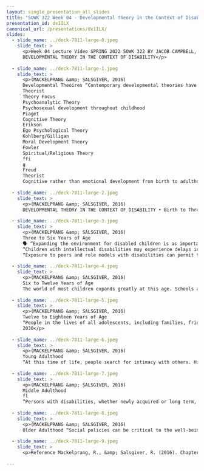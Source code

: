 ```yaml
---
layout: single_presentation_all_slides
title: "SOWK 322 Week 04 - Developmental Theory in the Context of Disability"
presentation_id: dx1ILX
canonical_url: /presentations/dx1ILX/
slides:
  - slide_name: ../deck-7811-large-0.jpeg
    slide_text: >
      <p>Week 04 Lecture Video SPRING 2022 SOWK 322 BY JACOB CAMPBELL, LICSW AT HERITAGE UNIVERSITY
      DEVELOPMENTAL THEORY IN THE CONTEXT OF DISABILITY</p>
      
  - slide_name: ../deck-7811-large-1.jpeg
    slide_text: >
      <p>(MACKELPRANG &amp; SALSGIVER, 2016)
      Developmental Theoires “Contemporary developmental theories have generally either ignored disability or conceived of disability from a patholo y framework. To a rm lives with disabilities, a shift in perceptions that considers the implications of living with a disability as a normal part of life is needed” (p. 65).
      Theorist
      Theory Focus
      Psychoanalytic Theory
      Psychosexual development throughout childhood
      Piaget
      Cognitive Theory
      Erikson
      Ego Psychological Theory
      Kohlberg/Gilligan
      Moral Development Theory
      Fowler
      Spiritual/Religious Theory
      ffi
      g
      Freud
      Theorist
      Cognitive rather than emotional development from birth to adulthood Psychosocial stage development from birth through old age The use of cognition and reasoning involved in moral judgments from childhood todevelopment adulthood Stages of faith through the life span</p>
      
  - slide_name: ../deck-7811-large-2.jpeg
    slide_text: >
      <p>(MACKELPRANG &amp; SALSGIVER, 2016)
      DEVELOPMENTAL THEORY IN THE CONTEXT OF DISABILITY • Birth to Three Years of Age • Three to Six Years of Age • Six to Twelve Years of Age • Twelve to Eighteen Years of Age • Young Adulthood • Middle Adulthood • Older Adulthood</p>
      
  - slide_name: ../deck-7811-large-3.jpeg
    slide_text: >
      <p>(MACKELPRANG &amp; SALSGIVER, 2016)
      Three to Six Years of Age
      🗣 “Expanding the environment for disabled children is as important as it is for nondisabled children. It is critical that they have the opportunity to interact with others with and without disabilities” (p. 55)
      “Children with intellectual disabilities may experience delays in verbal language skills. They may rely on alternative ways of communicating, such as gestures, nonverbal vocalization, and pictures, developing verbal mastery later than children without intellectual disabilities” (p.55).
      “Exposure to peers and role models with disabilities can permit the sharing and cultural development on which they can build throughout their lives. Playing and interacting with children and others with and without disabilities can provide a foundation for later in life, when disability takes on increased meaning” (p.55)</p>
      
  - slide_name: ../deck-7811-large-4.jpeg
    slide_text: >
      <p>(MACKELPRANG &amp; SALSGIVER, 2016)
      Six to Twelve Years of Age
      The world of most children expands greatly at this age. Schools and increased numbers of peers expand their world socially and geographically. Increased concrete problem-solving skills help children deal with new situations. Many children with disabilities are already accustomed to having more people in their lives, especially when they have had ongoing professional involvement (p. 56)</p>
      
  - slide_name: ../deck-7811-large-5.jpeg
    slide_text: >
      <p>(MACKELPRANG &amp; SALSGIVER, 2016)
      Twelve to Eighteen Years of Age
      “People in the lives of all adolescents, including families, friends, counselors, and teachers, can all be resources in helping adolescents with disabilities reject the images, stereotypes, and limitations of an ableist society. Supports that facilitate future educational, employment, and living options can provide a sense of hope for the future” (p. 59)
      2030</p>
      
  - slide_name: ../deck-7811-large-6.jpeg
    slide_text: >
      <p>(MACKELPRANG &amp; SALSGIVER, 2016)
      Young Adulthood
      “At this time of life, people search for intimacy with others. Historically, people with disabilities have been denied opportunities for intimate relationships. For example, people with intellectual disabilities have been legally enjoined from marrying. Some have been forcibly sterilized, sometimes without their knowledge. People with disabilities living in institutions, including persons with mental health and physical disabilities, have been denied access to intimate relationships with others.” (p. 62)</p>
      
  - slide_name: ../deck-7811-large-7.jpeg
    slide_text: >
      <p>(MACKELPRANG &amp; SALSGIVER, 2016)
      Middle Adulthood
      fl
      “Persons with disabilities, whether newly acquired or long term, can be a great asset to the community. The maturity and stability that come at this time of life provide them greater opportunities to in uence communities and society. As the number and visibility of persons with disabilities in middle adulthood increase, so can their societal contributions and legacies to the disability community as well as society in general” (p. 64)</p>
      
  - slide_name: ../deck-7811-large-8.jpeg
    slide_text: >
      <p>(MACKELPRANG &amp; SALSGIVER, 2016)
      Older Adulthood “Social policies can be critical to the well-being of older persons who acquire disabilities and their families. Policies that allow people who need physical assistance to live in the community rather than being relegated to nursing facilities are important. Too many older Americans are institutionalized because resources that could help them live in the community are targeted for high-cost institutional care that allows residents little self-control. Policies that foster independent living contribute to high-quality lives” (pp. 64-65)</p>
      
  - slide_name: ../deck-7811-large-9.jpeg
    slide_text: >
      <p>Reference Mackelprang, R., &amp; Salsgiver, R. (2016). Chapter 2 - Human development and disability. In Disability: A diversity model approach in human service practice (3rd ed., pp. 37-96). Oxford University Press.</p>
      
---
```


